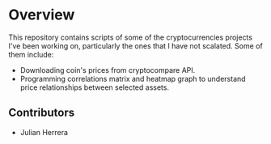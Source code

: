 # Overview 

This repository contains scripts of some of the cryptocurrencies projects I've been working on, particularly the ones that I have not scalated. Some of them include:
* Downloading coin's prices from cryptocompare API.
* Programming correlations matrix and heatmap graph to understand price relationships between selected assets.

## Contributors

- Julian Herrera
